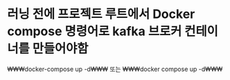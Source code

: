 # 러닝 전에 프로젝트 루트에서 Docker compose 명령어로 kafka 브로커 컨테이너를 만들어야함
₩₩₩docker-compose up -d₩₩₩
또는
₩₩₩docker compose up -d₩₩₩
